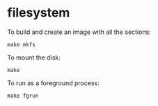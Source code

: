 # filesystem

To build and create an image with all the sections:
```
make mkfs
```
To mount the disk:
```
make
```
To run as a foreground process:
```
make fgrun
```
